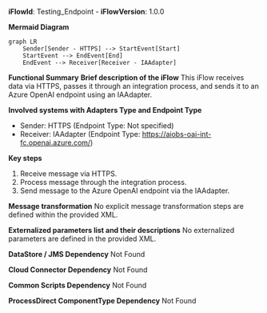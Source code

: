 **iFlowId**: Testing_Endpoint - **iFlowVersion**: 1.0.0

**Mermaid Diagram**
```mermaid
graph LR
    Sender[Sender - HTTPS] --> StartEvent[Start]
    StartEvent --> EndEvent[End]
    EndEvent --> Receiver[Receiver - IAAdapter]
```

**Functional Summary**
**Brief description of the iFlow**
This iFlow receives data via HTTPS, passes it through an integration process, and sends it to an Azure OpenAI endpoint using an IAAdapter.

**Involved systems with Adapters Type and Endpoint Type**
- Sender: HTTPS (Endpoint Type: Not specified)
- Receiver: IAAdapter (Endpoint Type: https://aiobs-oai-int-fc.openai.azure.com/)

**Key steps**
1. Receive message via HTTPS.
2. Process message through the integration process.
3. Send message to the Azure OpenAI endpoint via the IAAdapter.

**Message transformation**
No explicit message transformation steps are defined within the provided XML.

**Externalized parameters list and their descriptions**
No externalized parameters are defined in the provided XML.

**DataStore / JMS Dependency**
Not Found

**Cloud Connector Dependency**
Not Found

**Common Scripts Dependency**
Not Found

**ProcessDirect ComponentType Dependency**
Not Found